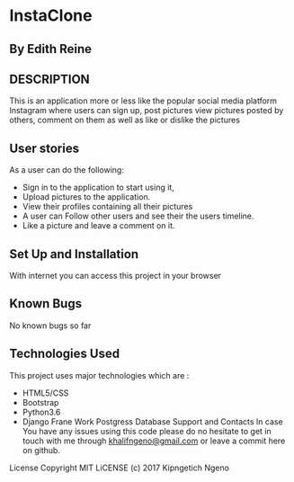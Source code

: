 # InstaClone

## By Edith Reine

## DESCRIPTION

This is an application more or less like the popular social media platform Instagram where users can sign up, post pictures view pictures posted by others, comment on them as well as like or dislike the pictures

## User stories

As a user can do the following:

- Sign in to the application to start using it,
- Upload pictures to the application.
- View their profiles containing all their pictures
- A user can Follow other users and see their the users timeline.
- Like a picture and leave a comment on it.

## Set Up and Installation

With internet you can access this project in your browser

## Known Bugs

No known bugs so far

## Technologies Used
This project uses major technologies which are :

- HTML5/CSS
- Bootstrap
- Python3.6
- Django Frane Work
Postgress Database
Support and Contacts
In case You have any issues using this code please do no hesitate to get in touch with me through khalifngeno@gmail.com or leave a commit here on github.

License
Copyright MIT LiCENSE (c) 2017 Kipngetich Ngeno